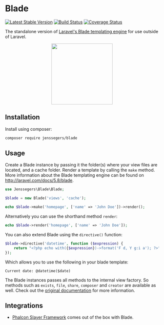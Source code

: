 # Blade

[![Latest Stable Version](http://img.shields.io/github/release/jenssegers/blade.svg)](https://packagist.org/packages/jenssegers/blade) [![Build Status](http://img.shields.io/travis/jenssegers/blade.svg)](https://travis-ci.org/jenssegers/blade) [![Coverage Status](http://img.shields.io/coveralls/jenssegers/blade.svg)](https://coveralls.io/r/jenssegers/blade)

The standalone version of [Laravel's Blade templating engine](https://laravel.com/docs/5.8/blade) for use outside of Laravel.

<p align="center">
<img src="https://jenssegers.com/uploads/images/blade2.png" height="200">
</p>

## Installation

Install using composer:

```bash
composer require jenssegers/blade
```

## Usage

Create a Blade instance by passing it the folder(s) where your view files are located, and a cache folder. Render a template by calling the `make` method. More information about the Blade templating engine can be found on http://laravel.com/docs/5.8/blade.

```php
use Jenssegers\Blade\Blade;

$blade = new Blade('views', 'cache');

echo $blade->make('homepage', ['name' => 'John Doe'])->render();
```

Alternatively you can use the shorthand method `render`:

```php
echo $blade->render('homepage', ['name' => 'John Doe']);
```

You can also extend Blade using the `directive()` function:

```php
$blade->directive('datetime', function ($expression) {
    return "<?php echo with({$expression})->format('F d, Y g:i a'); ?>";
});
```

Which allows you to use the following in your blade template:

```
Current date: @datetime($date)
```

The Blade instances passes all methods to the internal view factory. So methods such as `exists`, `file`, `share`, `composer` and `creator` are available as well. Check out the [original documentation](https://laravel.com/docs/5.8/views) for more information.

## Integrations

- [Phalcon Slayer Framework](https://github.com/phalconslayer/slayer) comes out of the box with Blade.

